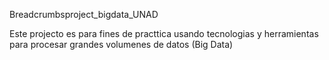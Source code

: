 Breadcrumbsproject_bigdata_UNAD

Este projecto es para fines de practtica usando tecnologias y herramientas para procesar grandes volumenes de datos (Big Data)
